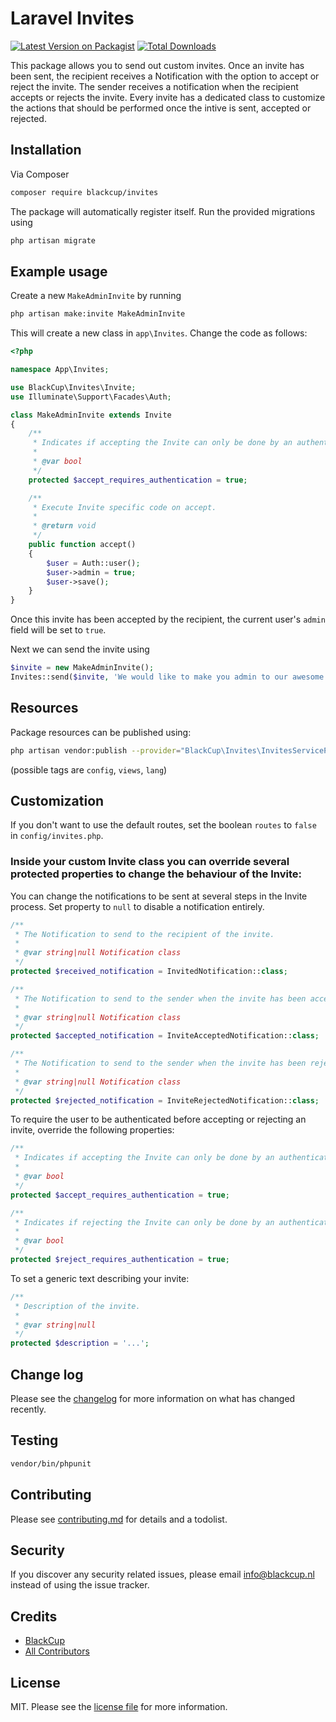 # Laravel Invites

[![Latest Version on Packagist][ico-version]][link-packagist]
[![Total Downloads][ico-downloads]][link-downloads]

This package allows you to send out custom invites. Once an invite has been sent, the recipient receives a Notification with the option to accept or reject the invite. The sender receives a notification when the recipient accepts or rejects the invite. Every invite has a dedicated class to customize the actions that should be performed once the intive is sent, accepted or rejected.

## Installation

Via Composer

``` bash
composer require blackcup/invites
```
The package will automatically register itself. Run the provided migrations using
``` bash
php artisan migrate
```


## Example usage

Create a new `MakeAdminInvite` by running
``` bash
php artisan make:invite MakeAdminInvite
```
This will create a new class in `app\Invites`. Change the code as follows:
``` php
<?php

namespace App\Invites;

use BlackCup\Invites\Invite;
use Illuminate\Support\Facades\Auth;

class MakeAdminInvite extends Invite
{
    /**
     * Indicates if accepting the Invite can only be done by an authenticated user.
     *
     * @var bool
     */
    protected $accept_requires_authentication = true;

    /**
     * Execute Invite specific code on accept.
     *
     * @return void
     */
    public function accept()
    {
        $user = Auth::user();
        $user->admin = true;
        $user->save();
    }
}
```
Once this invite has been accepted by the recipient, the current user's `admin` field will be set to `true`.

Next we can send the invite using
``` php
$invite = new MakeAdminInvite();
Invites::send($invite, 'We would like to make you admin to our awesome site', 'James Recipient', 'recipient@example.com', 'John Sender', 'sender@example.com');
```

## Resources
Package resources can be published using:
``` bash
php artisan vendor:publish --provider="BlackCup\Invites\InvitesServiceProvider" [--tag="..."]
```
(possible tags are `config`, `views`, `lang`)

## Customization
If you don't want to use the default routes, set the boolean `routes` to `false` in `config/invites.php`.

### Inside your custom Invite class you can override several protected properties to change the behaviour of the Invite:

You can change the notifications to be sent at several steps in the Invite process. Set property to `null` to disable a notification entirely.
``` php
/**
 * The Notification to send to the recipient of the invite.
 *
 * @var string|null Notification class
 */
protected $received_notification = InvitedNotification::class;

/**
 * The Notification to send to the sender when the invite has been accepted.
 *
 * @var string|null Notification class
 */
protected $accepted_notification = InviteAcceptedNotification::class;

/**
 * The Notification to send to the sender when the invite has been rejected.
 *
 * @var string|null Notification class
 */
protected $rejected_notification = InviteRejectedNotification::class;
```


To require the user to be authenticated before accepting or rejecting an invite, override the following properties:
``` php
/**
 * Indicates if accepting the Invite can only be done by an authenticated user.
 *
 * @var bool
 */
protected $accept_requires_authentication = true;

/**
 * Indicates if rejecting the Invite can only be done by an authenticated user.
 *
 * @var bool
 */
protected $reject_requires_authentication = true;
```

To set a generic text describing your invite:
``` php
/**
 * Description of the invite.
 *
 * @var string|null
 */
protected $description = '...';
```


## Change log

Please see the [changelog](changelog.md) for more information on what has changed recently.

## Testing

``` bash
vendor/bin/phpunit
```

## Contributing

Please see [contributing.md](contributing.md) for details and a todolist.

## Security

If you discover any security related issues, please email info@blackcup.nl instead of using the issue tracker.

## Credits

- [BlackCup][link-author]
- [All Contributors][link-contributors]

## License

MIT. Please see the [license file](license.md) for more information.

[ico-version]: https://img.shields.io/packagist/v/blackcup/invites.svg?style=flat-square
[ico-downloads]: https://img.shields.io/packagist/dt/blackcup/invites.svg?style=flat-square
[link-packagist]: https://packagist.org/packages/blackcup/invites
[link-downloads]: https://packagist.org/packages/blackcup/invites
[link-author]: https://github.com/blackcupnl
[link-contributors]: ../../contributors
